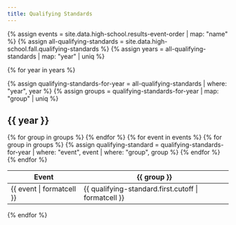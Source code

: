 ```yaml
---
title: Qualifying Standards
---
```


{% assign events = site.data.high-school.results-event-order | map: "name" %}
{% assign all-qualifying-standards = site.data.high-school.fall.qualifying-standards %}
{% assign years = all-qualifying-standards | map: "year" | uniq %}

{% for year in years %}

{% assign qualifying-standards-for-year = all-qualifying-standards | where: "year", year %}
{% assign groups = qualifying-standards-for-year | map: "group" | uniq %}

## {{ year }}

<table>
  <thead>
    <tr>
      <th>Event</th>
      {% for group in groups %}
        <th>{{ group }}</th>
      {% endfor %}
    </tr>
  </thead>
  <tbody>
    {% for event in events %}
      <tr>
        <td>{{ event | formatcell }}</td>
        {% for group in groups %}
          {% assign qualifying-standard = qualifying-standards-for-year | where: "event", event | where: "group", group %}
          <td>{{ qualifying-standard.first.cutoff | formatcell }}</td>
        {% endfor %}
      </tr>
    {% endfor %}
  </tbody>
</table>

{% endfor %}
